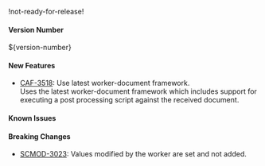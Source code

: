 !not-ready-for-release!

#### Version Number
${version-number}

#### New Features
- [CAF-3518](https://jira.autonomy.com/browse/CAF-3518): Use latest worker-document framework.  
  Uses the latest worker-document framework which includes support for executing a post processing script against the received document.

#### Known Issues

#### Breaking Changes
- [SCMOD-3023](https://jira.autonomy.com/browse/SCMOD-3023): Values modified by the worker are set and not added.
